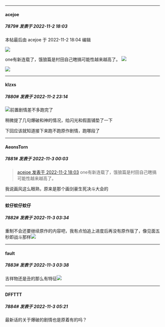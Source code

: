 

*****

####  acejoe  
##### 7879#       发表于 2022-11-2 18:03

 本帖最后由 acejoe 于 2022-11-2 18:04 编辑 

<img src="https://p.sda1.dev/8/9678599fb36b5b9070b6ed198d140c2c/efaf744c510fd9f9a9607aa8602dd42a2934a457.jpg" referrerpolicy="no-referrer">

one有新连载了，饿狼篇是村田自己瞎搞可能性越来越高了。
<img src="https://p.sda1.dev/8/6902765c722e3e35e2747458a3aa6e4e/e4a9f725bc315c60a56f0a2ec8b1cb134b5477d4.jpg" referrerpolicy="no-referrer">

<img src="https://p.sda1.dev/8/4ecc3831a80b4ce6aa78d6ed6e38dc04/3e7e43f5e0fe992533f6089171a85edf8fb171d4.jpg" referrerpolicy="no-referrer">



*****

####  klzxs  
##### 7880#       发表于 2022-11-2 23:14

<img src="https://static.saraba1st.com/image/smiley/face2017/009.gif" referrerpolicy="no-referrer">前置剧情差不多跑完了

稍微提了几句爆破和神的情况，给闪光和假面铺垫了一下

下回应该就知道接下来跑不跑原作剧情，跑哪段了



*****

####  AeonsTorn  
##### 7881#       发表于 2022-11-3 00:03

<blockquote><a href="httphttps://bbs.saraba1st.com/2b/forum.php?mod=redirect&amp;goto=findpost&amp;pid=58244174&amp;ptid=1477016" target="_blank">acejoe 发表于 2022-11-2 18:03</a>
one有新连载了，饿狼篇是村田自己瞎搞可能性越来越高了。</blockquote>
我说画风这么眼熟，原来是那个画剑豪生死决斗大会的



*****

####  蚊仔蚊仔蚊仔  
##### 7882#       发表于 2022-11-3 03:34

重制不会还要继续原作的内容吧，我有点怕追上进度后再没有原作版了，像见面五秒即战斗那样<img src="https://static.saraba1st.com/image/smiley/face2017/096.png" referrerpolicy="no-referrer">

*****

####  fault  
##### 7883#       发表于 2022-11-3 03:38

吉祥物还是丑的那么有特征<img src="https://static.saraba1st.com/image/smiley/face2017/067.png" referrerpolicy="no-referrer">

*****

####  DFFTTT  
##### 7884#       发表于 2022-11-3 05:21

最新话的关于爆破的剧情也是原着有的吗？


